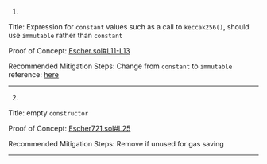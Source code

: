 1.
Title: Expression for `constant` values such as a call to `keccak256()`, should use `immutable` rather than `constant`

Proof of Concept:
[Escher.sol#L11-L13](https://github.com/code-423n4/2022-12-escher/blob/main/src/Escher.sol#L11-L13)

Recommended Mitigation Steps:
Change from `constant` to `immutable`
reference: [here](https://github.com/ethereum/solidity/issues/9232)
________________________________________________________________________

2.
Title: empty `constructor`

Proof of Concept:
[Escher721.sol#L25](https://github.com/code-423n4/2022-12-escher/blob/main/src/Escher721.sol#L25)

Recommended Mitigation Steps:
Remove if unused for gas saving
________________________________________________________________________